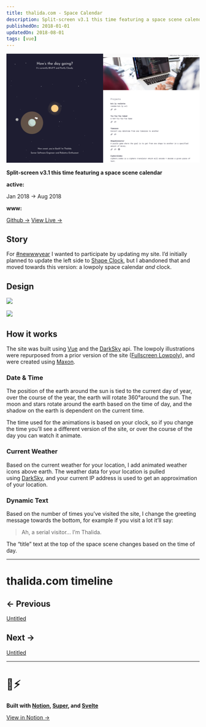 ```yaml
---
title: thalida.com - Space Calendar
description: Split-screen v3.1 this time featuring a space scene calendar
publishedOn: 2018-01-01
updatedOn: 2018-08-01
tags: [vue]
---
```



![Untitled](Space%20Calendar%20825ae7255e084572a394ebe10de09b5e/Untitled.png)

**Split-screen v3.1 this time featuring a space scene calendar**

**active:**

Jan 2018 → Aug 2018

**www:**

[Github →](https://github.com/thalida/thalida.com/tree/v-2018-1)   [View Live →](https://2018-1.v.thalida.com)

## Story

For [#newwwyear](https://twitter.com/jensimmons/status/943305744123916288) I wanted to participate by updating my site. I’d initially planned to update the left side to [Shape Clock](Shape%20Clock%204afb7485cd1b451c9daa031b8d2e8d97.md), but I abandoned that and moved towards this version: a lowpoly space calendar *and* clock.

## Design

![](https://thalida.com/static/images/posts/meta-history/2018-01--2018-08/mock.3.png)

![](https://thalida.com/static/images/posts/meta-history/2018-01--2018-08/mock.2.png)

## How it works

The site was built using [Vue](https://vuejs.org/) and the [DarkSky](https://darksky.net/poweredby/) api. The lowpoly illustrations were repurposed from a prior version of the site ([Full­screen Low­poly](Full%C2%ADscreen%20Low%C2%ADpoly%204f9eddf446cb4d46bbbe5bf85cad60ab.md)), and were created using [Maxon](https://www.maxon.net/en-us/).

### Date & Time

The position of the earth around the sun is tied to the current day of year, over the course of the year, the earth will rotate 360°around the sun. The moon and stars rotate around the earth based on the time of day, and the shadow on the earth is dependent on the current time.

The time used for the animations is based on your clock, so if you change the time you’ll see a different version of the site, or over the course of the day you can watch it animate.

### Current Weather

Based on the current weather for your location, I add animated weather icons above earth. The weather data for your location is pulled using [DarkSky](https://darksky.net/poweredby/), and your current IP address is used to get an approximation of your location.

### Dynamic Text

Based on the number of times you’ve visited the site, I change the greeting message towards the bottom, for example if you visit a lot it’ll say:

> Ah, a serial visitor… I’m Thalida.
>

The “title” text at the top of the space scene changes based on the time of day.

---

# thalida.com timeline

## ← Previous

[Untitled](Space%20Calendar%20825ae7255e084572a394ebe10de09b5e/Untitled%20351ff0e9af1b4c8cac7d1067acf4f34e.csv)

## Next →

[Untitled](Space%20Calendar%20825ae7255e084572a394ebe10de09b5e/Untitled%20cde25c4e82db4a7d841b0177621b221e.csv)

---

# 🦄⚡

**Built with [Notion](https://www.notion.so/product), [Super](https://super.so/), and [Svelte](https://svelte.dev/)**

[View in Notion →](https://tunl.link/zOadMW)
